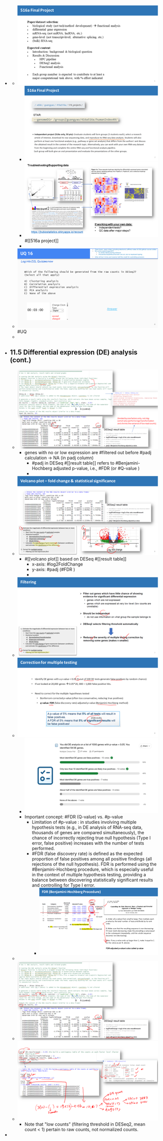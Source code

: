 -
	- ![🖼 Slide1.PNG](../assets/storages/logseq-plugin-multiple-assets/20240409_035914_Slide1.PNG)
		- ![🖼 Slide2.PNG](../assets/storages/logseq-plugin-multiple-assets/20240409_035915_Slide2.PNG)
		- ![🖼 Slide3.PNG](../assets/storages/logseq-plugin-multiple-assets/20240409_035915_Slide3.PNG) #[[516a project]]
		-
	- ![🖼 Slide4.PNG](../assets/storages/logseq-plugin-multiple-assets/20240409_035915_Slide4.PNG) #UQ
	-
- ## 11.5 Differential expression (DE) analysis (cont.)
	- ![🖼 Slide5.PNG](../assets/storages/logseq-plugin-multiple-assets/20240409_035915_Slide5.PNG)
		- genes with no or low expression are #filtered out before #padj calculation -> NA (in padj column)
			- #padj in DESeq #[[result table]] refers to #Benjamini-Hochberg adjusted p-value, i.e., #FDR (or #Q-value )
			-
	- ![🖼 Slide6.PNG](../assets/storages/logseq-plugin-multiple-assets/20240409_035915_Slide6.PNG)
		- #[[volcano plot]] based on DESeq #[[result table]]
			- x-axis: #log2FoldChange
			- y-axis: #padj (#FDR )
			-
	- ![🖼 Slide7.PNG](../assets/storages/logseq-plugin-multiple-assets/20240409_035915_Slide7.PNG)
	- ![🖼 Slide8.PNG](../assets/storages/logseq-plugin-multiple-assets/20240409_035915_Slide8.PNG)
		- ![🖼 Slide9.PNG](../assets/storages/logseq-plugin-multiple-assets/20240409_035916_Slide9.PNG)
		- Important concept:  #FDR (Q-value) vs. #p-value
			- Limitation of #p-value : in studies involving multiple hypothesis tests (e.g., in DE analysis of RNA-seq data, thousands of genes are compared simultaneously), the chance of incorrectly rejecting true null hypothesis (Type I error, false positive) increases with the number of tests performed.
			- #FDR (false discovery rate) is defined as the expected proportion of false positives among all positive findings (all rejections of the null hypothesis). FDR is performed using the #Benjamini-Hochberg procedure, which is especially useful in the context of multiple hypothesis testing, providing a balance between discovering statistically significant results and controlling for Type I error.
				- ![🖼 Slide10.PNG](../assets/storages/logseq-plugin-multiple-assets/20240409_035916_Slide10.PNG)
	-
	- ![🖼 Slide11.PNG](../assets/storages/logseq-plugin-multiple-assets/20240409_035916_Slide11.PNG)
	- ![🖼 Slide12.PNG](../assets/storages/logseq-plugin-multiple-assets/20240409_035916_Slide12.PNG)
		- Note that "low counts” (filtering threshold in DESeq2, mean count < 1) pertain to raw counts, not normalized counts.
-